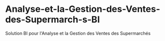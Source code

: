 # Analyse-et-la-Gestion-des-Ventes-des-Supermarch-s-BI
Solution BI pour l'Analyse et la Gestion des Ventes des Supermarchés
